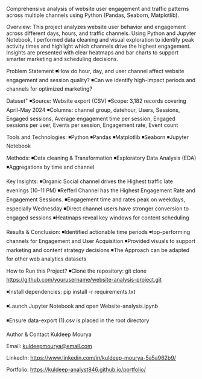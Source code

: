 Comprehensive analysis of website user engagement and traffic patterns across multiple channels using Python (Pandas, Seaborn, Matplotlib).

Overview:
This project analyzes website user behavior and engagement across different days, hours, and traffic channels. Using Python and Jupyter Notebook, I performed data cleaning and visual exploration to identify peak activity times and highlight which channels drive the highest engagement. Insights are presented with clear heatmaps and bar charts to support smarter marketing and scheduling decisions.

Problem Statement
◾How do hour, day, and user channel affect website engagement and session quality?
◾Can we identify high-impact periods and channels for optimized marketing?

Dataset"
◾Source: Website export (CSV)
◾Scope: 3,182 records covering April-May 2024
◾Columns: channel group, datehour, Users, Sessions, Engaged sessions, Average engagement time per session, Engaged sessions per user, Events per session, Engagement rate, Event count

Tools and Technologies:
◾Python
◾Pandas
◾Matplotlib
◾Seaborn
◾Jupyter Notebook

Methods:
◾Data cleaning & Transformation
◾Exploratory Data Analysis (EDA)
◾Aggregations by time and channel

Key Insights:
◾Organic Social channel drives the Highest traffic late evenings (10–11 PM)
◾Refferl Channel has the Highest Engagement Rate and Engagement Sessions.
◾Engagement time and rates peak on weekdays, especially Wednesday
◾Direct channel users have stronger conversion to engaged sessions
◾Heatmaps reveal key windows for content scheduling

Results & Conclusion:
◾Identified actionable time periods
◾top-performing channels for Engagement and User Acquisition
◾Provided visuals to support marketing and content strategy decisions
◾The Approach can be adapted for other web analytics datasets

How to Run this Project?
◾Clone the repository:
git clone https://github.com/yourusername/website-analysis-project.git

◾Install dependencies:
pip install -r requirements.txt

◾Launch Jupyter Notebook and open Website-analysis.ipynb

◾Ensure data-export (1).csv is placed in the root directory

Author & Contact
Kuldeep Mourya

Email: kuldeepmourya@email.com

LinkedIn: https://www.linkedin.com/in/kuldeep-mourya-5a5a962b9/

Portfolio: https://kuldeep-analyst846.github.io/portfolio/
